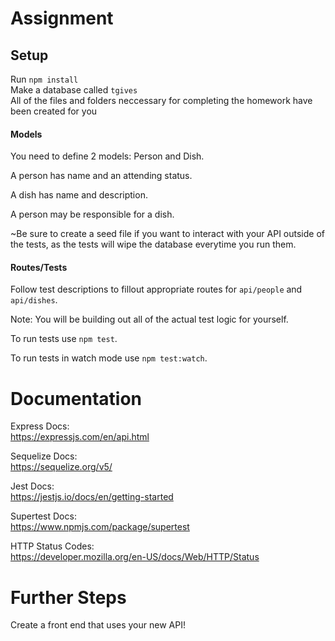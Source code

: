 # Assignment

## Setup

Run `npm install`  
Make a database called `tgives`  
All of the files and folders neccessary for completing the homework have been created for you

#### Models

You need to define 2 models: Person and Dish.

A person has name and an attending status.

A dish has name and description.

A person may be responsible for a dish.

~Be sure to create a seed file if you want to interact with your API outside of the tests,
as the tests will wipe the database everytime you run them.

#### Routes/Tests

Follow test descriptions to fillout appropriate routes for `api/people` and `api/dishes`.

Note:
You will be building out all of the actual test logic for yourself.

To run tests use `npm test`.

To run tests in watch mode use `npm test:watch`.

# Documentation

Express Docs:  
https://expressjs.com/en/api.html

Sequelize Docs:  
https://sequelize.org/v5/

Jest Docs:  
https://jestjs.io/docs/en/getting-started

Supertest Docs:  
https://www.npmjs.com/package/supertest

HTTP Status Codes:  
https://developer.mozilla.org/en-US/docs/Web/HTTP/Status

# Further Steps

Create a front end that uses your new API!
